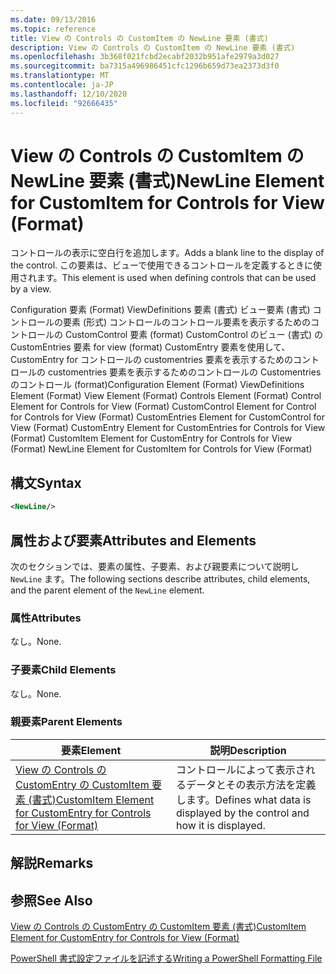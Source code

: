 ```yaml
---
ms.date: 09/13/2016
ms.topic: reference
title: View の Controls の CustomItem の NewLine 要素 (書式)
description: View の Controls の CustomItem の NewLine 要素 (書式)
ms.openlocfilehash: 3b368f021fcbd2ecabf2032b951afe2979a3d027
ms.sourcegitcommit: ba7315a496986451cfc1296b659d73ea2373d3f0
ms.translationtype: MT
ms.contentlocale: ja-JP
ms.lasthandoff: 12/10/2020
ms.locfileid: "92666435"
---
```

# <a name="newline-element-for-customitem-for-controls-for-view-format"></a><span data-ttu-id="76e55-103">View の Controls の CustomItem の NewLine 要素 (書式)</span><span class="sxs-lookup"><span data-stu-id="76e55-103">NewLine Element for CustomItem for Controls for View (Format)</span></span>

<span data-ttu-id="76e55-104">コントロールの表示に空白行を追加します。</span><span class="sxs-lookup"><span data-stu-id="76e55-104">Adds a blank line to the display of the control.</span></span> <span data-ttu-id="76e55-105">この要素は、ビューで使用できるコントロールを定義するときに使用されます。</span><span class="sxs-lookup"><span data-stu-id="76e55-105">This element is used when defining controls that can be used by a view.</span></span>

<span data-ttu-id="76e55-106">Configuration 要素 (Format) ViewDefinitions 要素 (書式) ビュー要素 (書式) コントロールの要素 (形式) コントロールのコントロール要素を表示するためのコントロールの CustomControl 要素 (format) CustomControl のビュー (書式) の CustomEntries 要素 for view (format) CustomEntry 要素を使用して、CustomEntry for コントロールの customentries 要素を表示するためのコントロールの customentries 要素を表示するためのコントロールの Customentries のコントロール (format)</span><span class="sxs-lookup"><span data-stu-id="76e55-106">Configuration Element (Format) ViewDefinitions Element (Format) View Element (Format) Controls Element (Format) Control Element for Controls for View (Format) CustomControl Element for Control for Controls for View (Format) CustomEntries Element for CustomControl for View (Format) CustomEntry Element for CustomEntries for Controls for View (Format) CustomItem Element for CustomEntry for Controls for View (Format) NewLine Element for CustomItem for Controls for View (Format)</span></span>

## <a name="syntax"></a><span data-ttu-id="76e55-107">構文</span><span class="sxs-lookup"><span data-stu-id="76e55-107">Syntax</span></span>

```xml
<NewLine/>
```

## <a name="attributes-and-elements"></a><span data-ttu-id="76e55-108">属性および要素</span><span class="sxs-lookup"><span data-stu-id="76e55-108">Attributes and Elements</span></span>

<span data-ttu-id="76e55-109">次のセクションでは、要素の属性、子要素、および親要素について説明し `NewLine` ます。</span><span class="sxs-lookup"><span data-stu-id="76e55-109">The following sections describe attributes, child elements, and the parent element of the `NewLine` element.</span></span>

### <a name="attributes"></a><span data-ttu-id="76e55-110">属性</span><span class="sxs-lookup"><span data-stu-id="76e55-110">Attributes</span></span>

<span data-ttu-id="76e55-111">なし。</span><span class="sxs-lookup"><span data-stu-id="76e55-111">None.</span></span>

### <a name="child-elements"></a><span data-ttu-id="76e55-112">子要素</span><span class="sxs-lookup"><span data-stu-id="76e55-112">Child Elements</span></span>

<span data-ttu-id="76e55-113">なし。</span><span class="sxs-lookup"><span data-stu-id="76e55-113">None.</span></span>

### <a name="parent-elements"></a><span data-ttu-id="76e55-114">親要素</span><span class="sxs-lookup"><span data-stu-id="76e55-114">Parent Elements</span></span>

|<span data-ttu-id="76e55-115">要素</span><span class="sxs-lookup"><span data-stu-id="76e55-115">Element</span></span>|<span data-ttu-id="76e55-116">説明</span><span class="sxs-lookup"><span data-stu-id="76e55-116">Description</span></span>|
|-------------|-----------------|
|[<span data-ttu-id="76e55-117">View の Controls の CustomEntry の CustomItem 要素 (書式)</span><span class="sxs-lookup"><span data-stu-id="76e55-117">CustomItem Element for CustomEntry for Controls for View (Format)</span></span>](./customitem-element-for-customentry-for-controls-for-view-format.md)|<span data-ttu-id="76e55-118">コントロールによって表示されるデータとその表示方法を定義します。</span><span class="sxs-lookup"><span data-stu-id="76e55-118">Defines what data is displayed by the control and how it is displayed.</span></span>|

## <a name="remarks"></a><span data-ttu-id="76e55-119">解説</span><span class="sxs-lookup"><span data-stu-id="76e55-119">Remarks</span></span>

## <a name="see-also"></a><span data-ttu-id="76e55-120">参照</span><span class="sxs-lookup"><span data-stu-id="76e55-120">See Also</span></span>

[<span data-ttu-id="76e55-121">View の Controls の CustomEntry の CustomItem 要素 (書式)</span><span class="sxs-lookup"><span data-stu-id="76e55-121">CustomItem Element for CustomEntry for Controls for View (Format)</span></span>](./customitem-element-for-customentry-for-controls-for-view-format.md)

[<span data-ttu-id="76e55-122">PowerShell 書式設定ファイルを記述する</span><span class="sxs-lookup"><span data-stu-id="76e55-122">Writing a PowerShell Formatting File</span></span>](./writing-a-powershell-formatting-file.md)

